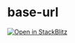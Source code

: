 # base-url

[![Open in StackBlitz](https://developer.stackblitz.com/img/open_in_stackblitz.svg)](https://stackblitz.com/github/upupming/speedy-ssr-examples/tree/main/examples/base-url)
